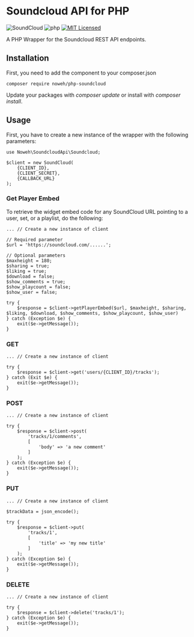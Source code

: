 # Soundcloud API for PHP

![SoundCloud](https://img.shields.io/static/v1?style=flat-square&message=SoundCloud&color=FF3300&logo=SoundCloud&logoColor=FFFFFF&label=)
![php](https://img.shields.io/badge/PHP-v7.3-828cb7.svg?style=flat-square)
[![MIT Licensed](https://img.shields.io/badge/license-MIT-brightgreen.svg?style=flat-square)](licence.md)

A PHP Wrapper for the Soundcloud REST API endpoints.

## Installation
First, you need to add the component to your composer.json
```
composer require noweh/php-soundcloud
```
Update your packages with *composer update* or install with *composer install*.

## Usage
First, you have to create a new instance of the wrapper with the following parameters:

```
use Noweh\SoundcloudApi\Soundcloud;

$client = new SoundCloud(
    {CLIENT_ID},
    {CLIENT_SECRET},
    {CALLBACK_URL}
);
```

### Get Player Embed
To retrieve the widget embed code for any SoundCloud URL pointing to a user, set, or a playlist, do the following:
```
... // Create a new instance of client

// Required parameter
$url = 'https://soundcloud.com/......';

// Optional parameters
$maxheight = 180;
$sharing = true;
$liking = true;
$download = false;
$show_comments = true;
$show_playcount = false;
$show_user = false;

try {
    $response = $client->getPlayerEmbed($url, $maxheight, $sharing, $liking, $download, $show_comments, $show_playcount, $show_user)
} catch (Exception $e) {
    exit($e->getMessage());
}
```

### GET
```
... // Create a new instance of client

try {
    $response = $client->get('users/{CLIENT_ID}/tracks');
} catch (Exit $e) {
    exit($e->getMessage());
}
```

### POST
```
... // Create a new instance of client

try {
    $response = $client->post(
        'tracks/1/comments',
        [
            'body' => 'a new comment'
        ]
    );
} catch (Exception $e) {
    exit($e->getMessage());
}
```

### PUT
```
... // Create a new instance of client

$trackData = json_encode();

try {
    $response = $client->put(
        'tracks/1',
        [
            'title' => 'my new title'
        ]
    );
} catch (Exception $e) {
    exit($e->getMessage());
}
```

### DELETE
```
... // Create a new instance of client

try {
    $response = $client->delete('tracks/1');
} catch (Exception $e) {
    exit($e->getMessage());
}
```